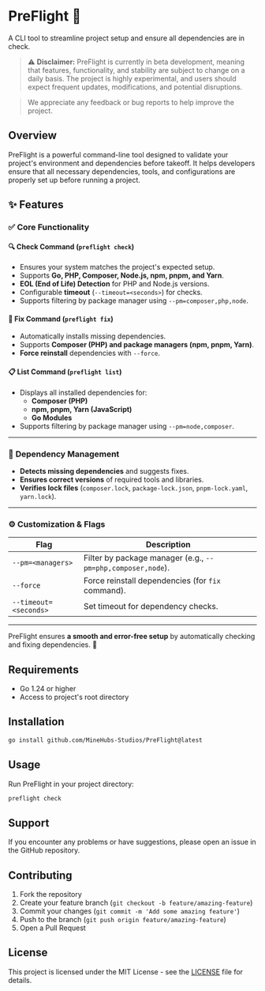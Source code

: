 # PreFlight 🚀

A CLI tool to streamline project setup and ensure all dependencies are in check.

> :warning: **Disclaimer:** PreFlight is currently in beta development,
meaning that features, functionality, and stability are subject to change on a daily basis.
The project is highly experimental, and users should expect frequent updates, modifications, and potential disruptions.

>We appreciate any feedback or bug reports to help improve the project.

## Overview

PreFlight is a powerful command-line tool designed to validate your project's environment and dependencies before takeoff. It helps developers ensure that all necessary dependencies, tools, and configurations are properly set up before running a project.

## ✨ Features

### ✅ **Core Functionality**
#### 🔍 Check Command (`preflight check`)
- Ensures your system matches the project's expected setup.
- Supports **Go, PHP, Composer, Node.js, npm, pnpm, and Yarn**.
- **EOL (End of Life) Detection** for PHP and Node.js versions.
- Configurable **timeout** (`--timeout=<seconds>`) for checks.
- Supports filtering by package manager using `--pm=composer,php,node`.

#### 🔧 Fix Command (`preflight fix`)
- Automatically installs missing dependencies.
- Supports **Composer (PHP) and package managers (npm, pnpm, Yarn)**.
- **Force reinstall** dependencies with `--force`.

#### 📋 List Command (`preflight list`)
- Displays all installed dependencies for:
	- **Composer (PHP)**
	- **npm, pnpm, Yarn (JavaScript)**
	- **Go Modules**
- Supports filtering by package manager using `--pm=node,composer`.

---

### 🔄 **Dependency Management**
- **Detects missing dependencies** and suggests fixes.
- **Ensures correct versions** of required tools and libraries.
- **Verifies lock files** (`composer.lock`, `package-lock.json`, `pnpm-lock.yaml`, `yarn.lock`).

---

### ⚙️ **Customization & Flags**
| Flag | Description |
|------|------------|
| `--pm=<managers>` | Filter by package manager (e.g., `--pm=php,composer,node`). |
| `--force` | Force reinstall dependencies (for `fix` command). |
| `--timeout=<seconds>` | Set timeout for dependency checks. |

---

PreFlight ensures **a smooth and error-free setup** by automatically checking and fixing dependencies. 🚀

## Requirements

- Go 1.24 or higher
- Access to project's root directory

## Installation

```bash
go install github.com/MineHubs-Studios/PreFlight@latest
```

## Usage

Run PreFlight in your project directory:

```bash
preflight check
```

## Support

If you encounter any problems or have suggestions, please open an issue in the GitHub repository.

## Contributing

1. Fork the repository
2. Create your feature branch (`git checkout -b feature/amazing-feature`)
3. Commit your changes (`git commit -m 'Add some amazing feature'`)
4. Push to the branch (`git push origin feature/amazing-feature`)
5. Open a Pull Request

## License

This project is licensed under the MIT License - see the [LICENSE](LICENSE) file for details.
